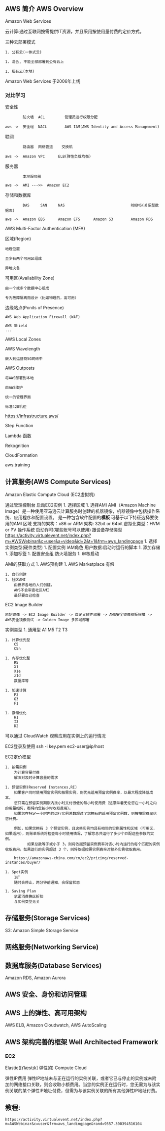 
## AWS 简介 AWS Overview

Amazon Web Services

云计算:通过互联网按需提供IT资源，并且采用按使用量付费的定价方式。

三种云部署模式

    1. 公有云(一体式云)

    1. 混合, 不能全部部署到公有云上

    1. 私有云(本地)

Amazon Web Services 于2006年上线


### 对比学习

安全性

            防火墙  ACL         管理员进行权限分配      

    aws ->  安全组  NACL        AWS IAM(AWS Identity and Access Management)

联网

            路由器  网络管道    交换机

    aws ->  Amazon VPC      ELB(弹性负载均衡)

服务器

            本地服务器

    aws ->  AMI --->>  Amazon EC2

存储和数据库

            DAS     SAN     NAS                              RDBMS(关系型数据库)

    aws ->  Amazon EBS      Amazon EFS      Amazon S3        Amazon RDS


AWS Multi-Factor Authentication (MFA)



区域(Region)

    地理位置

    至少有两个可用区组成

    异地灾备


可用区(Availability Zone)

    由一个或多个数据中心组成

    专为故障隔离而设计（比如物理的，高可用）

边缘站点(Ponits of Presence)

    AWS Web Application Firewall (WAF)

    AWS Shield
    ...


AWS Local Zones

AWS Wavelength

    嵌入到运营商5G网络中

AWS Outposts

    将AWS部署到本地

    由AWS维护

    统一的管理界面

    标准42U机柜

https://infrastructure.aws/

Step Function

Lambda 函数

Rekognition 

CloudFormation

aws.training

## 计算服务(AWS Compute Services)

Amazon Elastic Compute Cloud (EC2虚拟机)

通过管理控制台 启动EC2实例
    1. 选择区域
    1. 选择AMI
        AMI（Amazon Machine Image）是一种使用亚马逊云计算服务时创建的机器镜像，机器镜像中包括操作系统、应用程序和配置设置。
        是一种包含软件配置的**模板**
        可基于以下特征选择要使用的AMI
            区域
            支持的架构：x86 or ARM
            架构: 32bit or 64bit
            虚拟化类型：HVM or PV
            操作系统
            启动许可(哪些账号可以使用)
            跟设备存储类型
        https://activity.virtualevent.net/index.php?m=AWSWebinar&c=user&a=video&id=2&t=1&frm=aws_landingpage
    1. 选择实例类型(硬件类型)
    1. 配置实例
        IAM角色
        用户数据:启动时运行的脚本
    1. 添加存储
    1. 添加标签
    1. 配置安全组
        防火墙服务
    1. 审核启动

AMI的获取方式
    1. AWS预构建
    1. AWS Marketplace
        有偿

    1. 自行创建
    1. 社区AMI
        由世界各地的人们创建，
        AWS不会审查社区AMI
        最好要自己检查


EC2 Image Builder

    原始镜像 -> EC2 Image Builder -> 自定义软件部署 -> AWS安全镜像模板扫描 -> AWS安全镜像测试 -> Golden Image 多区域部署

实例类型
    1. 通用型
        A1
        M5
        T2 T3

    1. 计算优先型
        C5
        C5n

    1. 内存优化型
        R5
        X1
        X1e
        z1d
        数据库等

    1. 加速计算
        P3
        G3
        F1

    1. 存储优化
        H1
        I3
        D2

可以通过 CloudWatch 观察应用在实例上的运行情况


EC2登录及使用
    ssh -i key.pem  ec2-user@ip/host


EC2定价模型

    1. 按需实例
        为计算容量付费
        解决对及时计算容量的需求

    1. 预留实例(Reserved Instances,RI)
        如果客户同时使用预留实例和按需实例，则优先适用预留实例费率，以最大程度降低成本。
        您只需在预留实例期限内按小时支付很低的每小时使用费（这意味着无论您在一小时之内的用量如何，都将向您按小时收取费用）。
        如果您在特定一小时内的运行实例总数超过了您拥有的适用预留实例数，则按按需费率给您计费。
         
        例如，如果您拥有 3 个预留实例，且这些实例均具有相同的实例属性和区域 (可用区，如果适用)，则账单系统将检查每小时使用情况，了解您总共运行了多少个匹配这些参数的实例。
              如果总数等于或小于 3，则将依据预留实例费率对该小时内运行的每个匹配的实例收取费用。如果运行的实例超过 3 个，则将依据按需实例费率对额外实例收取费用。

        https://amazonaws-china.com/cn/ec2/pricing/reserved-instances/buyer/
        
    1. Spot实例
        1折
        随时会停止，两分钟前通知，会保留状态

    1. Saving Plan
        承诺消费换区折扣
        与实例类型无关


## 存储服务(Storage Services)

S3: Amazon Simple Storage Service

## 网络服务(Networking Service)

## 数据库服务(Database Services)
Amazon RDS, Amazon Aurora


## AWS 安全、身份和访问管理


## AWS 上的弹性、高可用架构
AWS ELB, Amazon Cloudwatch, AWS AutoScaling


## AWS 架构完善的框架 Well Architected Framework

### EC2

Elastic([ɪˈlæstɪk] 弹性的) Compute Cloud 


弹性IP费用
    弹性IP地址未与正在运行的实例关联，或者它已与停止的实例或未附加的网络接口关联，则会收取小额费用。当您的实例正在运行时，您无需为与该实例关联的某个弹性IP地址付费，但需为与该实例关联的所有其他弹性IP地址付费。








## 教程:
    https://activity.virtualevent.net/index.php?m=AWSWebinar&c=user&frm=aws_landingpage&rand=9557.300394516104
